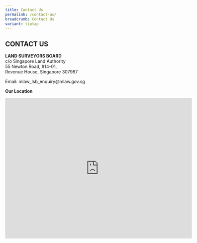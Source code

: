 ```yaml
---
title: Contact Us
permalink: /contact-us/
breadcrumb: Contact Us
variant: tiptap
---
```

<h2>CONTACT US</h2>
<p><strong>LAND SURVEYORS BOARD</strong> 
<br>c/o Singapore Land Authority
<br>55 Newton Road, #14-01,
<br>Revenue House, Singapore 307987
<br>
</p>
<p>Email: mlaw_lsb_enquiry@mlaw.gov.sg
<br>
</p>
<p><strong>Our Location</strong>
</p>
<div class="iframe-wrapper">
<iframe style="border:0;" height="450" width="600" allowfullscreen="true" frameborder="0" src="https://www.onemap.gov.sg/minimap/minimap.html?mapStyle=Default&amp;zoomLevel=17&amp;latLng=1.31959236004979,103.842143383889&amp;ewt=JTNDcCUzRSUzQ3N0cm9uZyUzRUxBTkQlMjBTVVJWRVlPUlMlMjBCT0FSRCUzQyUyRnN0cm9uZyUzRSUzQyUyRnAlM0UlMEElM0NwJTNFNTUlMjBOZXd0b24lMjBSb2FkJTNDJTJGcCUzRSUwQSUzQ3AlM0VSZXZlbnVlJTIwSG91c2UlMjAlMjMxNC0wMSUzQyUyRnAlM0UlMEElM0NwJTNFU2luZ2Fwb3JlJTIwMzA3OTg3JTNDJTJGcCUzRQ==&amp;popupWidth=200&amp;showPopup=true"></iframe>
</div>
<p></p>
